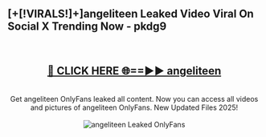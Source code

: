 <h2>[+[!VIRALS!]+]angeliteen Leaked Video Viral On Social X Trending Now - pkdg9</h2>
<br>
<div align="center">
<h2><a href="https://libra.edu.pl?angeliteen" rel="nofollow">🔴 CLICK HERE 🌐==►► angeliteen</a></h2>
<br>
Get angeliteen OnlyFans leaked all content. Now you can access all videos and pictures of angeliteen OnlyFans. New Updated Files 2025!
<br>
<br>
<a href="https://libra.edu.pl?angeliteen" rel="nofollow" data-target="animated-image.originalLink"><img src="https://i.ibb.co.com/WyWwxjT/player-gif2.gif" alt="angeliteen Leaked OnlyFans" style="max-width: 100%; display: inline-block;" data-target="animated-image.originalImage"></a>
</div>
<br>
